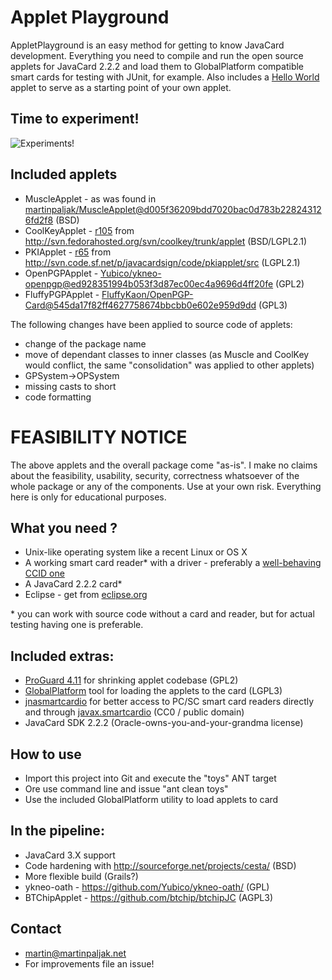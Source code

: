 Applet Playground
=================

AppletPlayground is an easy method for getting to know JavaCard development. Everything you need to compile and run the open source applets for JavaCard 2.2.2 and load them to GlobalPlatform compatible smart cards for testing with JUnit, for example. Also includes a [Hello World](http://en.wikipedia.org/wiki/Hello_world_program) applet to serve as a starting point of your own applet.

## Time to experiment!
![Experiments!](http://www.freevector.com/site_media/preview_images/FreeVector-Evil-Doctor.jpg)

## Included applets
 * MuscleApplet - as was found in [martinpaljak/MuscleApplet@d005f36209bdd7020bac0d783b228243126fd2f8](https://github.com/martinpaljak/MuscleApplet/commit/d005f36209bdd7020bac0d783b228243126fd2f8) (BSD)
 * CoolKeyApplet - [r105](http://svn.fedorahosted.org/svn/coolkey/!svn/bc/105/trunk/applet/) from http://svn.fedorahosted.org/svn/coolkey/trunk/applet (BSD/LGPL2.1)
 * PKIApplet - [r65](http://svn.code.sf.net/p/javacardsign/code/!svn/bc/65/pkiapplet/src/) from http://svn.code.sf.net/p/javacardsign/code/pkiapplet/src (LGPL2.1)
 * OpenPGPApplet - [Yubico/ykneo-openpgp@ed928351994b053f3d87ec00ec4a9696d4ff20fe](https://github.com/Yubico/ykneo-openpgp/commit/ed928351994b053f3d87ec00ec4a9696d4ff20fe) (GPL2)
 * FluffyPGPApplet - [FluffyKaon/OpenPGP-Card@545da17f82ff4627758674bbcbb0e602e959d9dd](https://github.com/FluffyKaon/OpenPGP-Card/commit/545da17f82ff4627758674bbcbb0e602e959d9dd) (GPL3)

The following changes have been applied to source code of applets:
 * change of the package name
 * move of dependant classes to inner classes (as Muscle and CoolKey would conflict, the same "consolidation" was applied to other applets)
 * GPSystem->OPSystem 
 * missing casts to short
 * code formatting

# FEASIBILITY NOTICE
 The above applets and the overall package come "as-is". I make no claims about the feasibility, usability, security, correctness whatsoever of the whole package or any of the components. Use at your own risk. Everything here is only for educational purposes.

## What you need ?
 * Unix-like operating system like a recent Linux or OS X
 * A working smart card reader* with a driver - preferably a [well-behaving CCID one](http://pcsclite.alioth.debian.org/ccid/section.html)
 * A JavaCard 2.2.2 card*
 * Eclipse - get from [eclipse.org](http://eclipse.org/downloads/)

\* you can work with source code without a card and reader, but for actual testing having one is preferable.

## Included extras:
 * [ProGuard 4.11](http://proguard.sourceforge.net/) for shrinking applet codebase (GPL2)
 * [GlobalPlatform](https://github.com/martinpaljak/GlobalPlatform) tool for loading the applets to the card (LGPL3)
 * [jnasmartcardio](https://github.com/jnasmartcardio/jnasmartcardio) for better access to PC/SC smart card readers directly and through [javax.smartcardio](http://docs.oracle.com/javase/7/docs/jre/api/security/smartcardio/spec/javax/smartcardio/package-summary.html) (CC0 / public domain)
 * JavaCard SDK 2.2.2 (Oracle-owns-you-and-your-grandma license)

## How to use
 * Import this project into Git and execute the "toys" ANT target
 * Ore use command line and issue "ant clean toys"
 * Use the included GlobalPlatform utility to load applets to card

## In the pipeline:
 * JavaCard 3.X support
 * Code hardening with http://sourceforge.net/projects/cesta/ (BSD)
 * More flexible build (Grails?)
 * ykneo-oath - https://github.com/Yubico/ykneo-oath/ (GPL)
 * BTChipApplet - https://github.com/btchip/btchipJC (AGPL3)

## Contact
 * martin@martinpaljak.net
 * For improvements file an issue!
